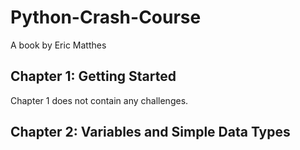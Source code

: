 # Python-Crash-Course
A book by Eric Matthes

## Chapter 1: Getting Started
Chapter 1 does not contain any challenges.
## Chapter 2: Variables and Simple Data Types
